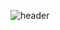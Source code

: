 ![header](https://capsule-render.vercel.app/api?type=waving&height=300&text=DDDYE%20&desc=0DA%20YEE&color=auto)
